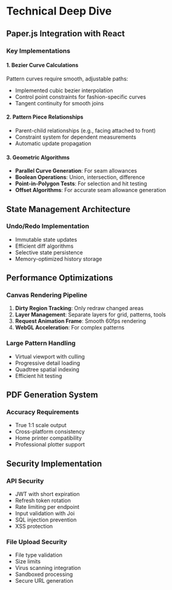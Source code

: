 # Technical Deep Dive

## Paper.js Integration with React


### Key Implementations

#### 1. Bezier Curve Calculations
Pattern curves require smooth, adjustable paths:
- Implemented cubic bezier interpolation
- Control point constraints for fashion-specific curves
- Tangent continuity for smooth joins

#### 2. Pattern Piece Relationships
- Parent-child relationships (e.g., facing attached to front)
- Constraint system for dependent measurements
- Automatic update propagation

#### 3. Geometric Algorithms
- **Parallel Curve Generation**: For seam allowances
- **Boolean Operations**: Union, intersection, difference
- **Point-in-Polygon Tests**: For selection and hit testing
- **Offset Algorithms**: For accurate seam allowance generation

## State Management Architecture

### Undo/Redo Implementation
- Immutable state updates
- Efficient diff algorithms
- Selective state persistence
- Memory-optimized history storage

## Performance Optimizations

### Canvas Rendering Pipeline
1. **Dirty Region Tracking**: Only redraw changed areas
2. **Layer Management**: Separate layers for grid, patterns, tools
3. **Request Animation Frame**: Smooth 60fps rendering
4. **WebGL Acceleration**: For complex patterns

### Large Pattern Handling
- Virtual viewport with culling
- Progressive detail loading
- Quadtree spatial indexing
- Efficient hit testing

## PDF Generation System

### Accuracy Requirements
- True 1:1 scale output
- Cross-platform consistency
- Home printer compatibility
- Professional plotter support



## Security Implementation

### API Security
- JWT with short expiration
- Refresh token rotation
- Rate limiting per endpoint
- Input validation with Joi
- SQL injection prevention
- XSS protection

### File Upload Security
- File type validation
- Size limits
- Virus scanning integration
- Sandboxed processing
- Secure URL generation
